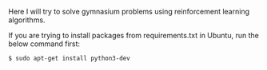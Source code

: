 Here I will try to solve gymnasium problems using reinforcement learning algorithms.

If you are trying to install packages from requirements.txt in Ubuntu, run the below command first:
```console
$ sudo apt-get install python3-dev
```